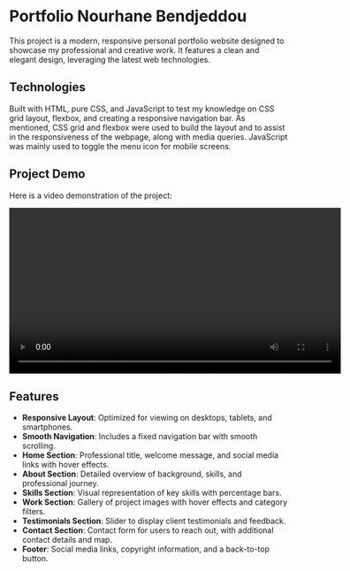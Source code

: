 # Portfolio Nourhane Bendjeddou

This project is a modern, responsive personal portfolio website designed to showcase my professional and creative work. It features a clean and elegant design, leveraging the latest web technologies.

## Technologies

Built with HTML, pure CSS, and JavaScript to test my knowledge on CSS grid layout, flexbox, and creating a responsive navigation bar. As mentioned, CSS grid and flexbox were used to build the layout and to assist in the responsiveness of the webpage, along with media queries. JavaScript was mainly used to toggle the menu icon for mobile screens.

## Project Demo

Here is a video demonstration of the project:

<video width="600" controls>
  <source src="https://github.com/nourhanebndj/Portfolio/blob/main/Portfolio%20Video.mp4" type="video/mp4">
</video>

## Features

- **Responsive Layout**: Optimized for viewing on desktops, tablets, and smartphones.
- **Smooth Navigation**: Includes a fixed navigation bar with smooth scrolling.
- **Home Section**: Professional title, welcome message, and social media links with hover effects.
- **About Section**: Detailed overview of background, skills, and professional journey.
- **Skills Section**: Visual representation of key skills with percentage bars.
- **Work Section**: Gallery of project images with hover effects and category filters.
- **Testimonials Section**: Slider to display client testimonials and feedback.
- **Contact Section**: Contact form for users to reach out, with additional contact details and map.
- **Footer**: Social media links, copyright information, and a back-to-top button.

